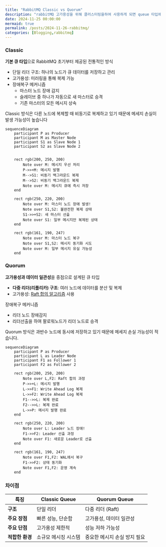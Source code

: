 ```yaml
---
title: "RabbitMQ Classic vs Quorum"
description: "rabbitMQ 고가용성을 위해 클러스터링을하여 사용하게 되면 queue 타입에 대해 고민해볼 필요가 있다고 봅니다. \n queue 타입 설명과 차이점에 대해 소개합니다."
date: 2024-11-25 00:00:00
mermaid: true
permalink: /posts/2024-11-26-rabbitmq/
categories: [Blogging,rabbitmq]
---
```


<script>
  document.addEventListener('DOMContentLoaded', function () {
    mermaid.initialize({
      themeVariables: {
        edgeLabelBackground: '#000000'
      },
    });
  });
  </script>

### Classic

**기본 큐 타입**으로 RabbitMQ 초기부터 제공된 전통적인 방식

- 단일 리더 구조: 하나의 노드가 큐 데이터를 저장하고 관리
- 고가용성: 미러링을 통해 복제 가능
- 장애복구 메커니즘
    - 마스터 노드 장애 감지
    - 슬레이브 중 하나가 자동으로 새 마스터로 승격
    - 기존 마스터의 모든 메시지 상속

Classic 방식은 다른 노드에 복제할 때 비동기로 복제하고 있기 때문에 메세지 손실이 발생 가능성이 높습니다



```mermaid
sequenceDiagram
    participant P as Producer
    participant M as Master Node
    participant S1 as Slave Node 1
    participant S2 as Slave Node 2
 
    
    rect rgb(200, 250, 200)
        Note over M: 메시지 우선 처리
        P->>+M: 메시지 발행
        M-->S1: 비동기 백그라운드 복제
        M-->S2: 비동기 백그라운드 복제
        Note over M: 메시지 큐에 즉시 저장
    end
    
    rect rgb(250, 220, 200)
        Note over M: 마스터 노드 장애 발생!
        Note over S1,S2: 불완전한 복제 상태
        S1->>+S2: 새 마스터 선출
        Note over S1: 일부 메시지만 복제된 상태
    end
    
    rect rgb(161, 190, 247)
        Note over M: 마스터 노드 복구
        Note over S1,S2: 메시지 동기화 시도
        Note over M: 일부 메시지 유실 가능성
    end
```

### Quorum

**고가용성과 데이터 일관성**을 중점으로 설계된 큐 타입

- **다중 리더(리플리카) 구조**: 여러 노드에 데이터를 분산 및 복제
- 고가용성: [Raft 합의 알고리즘](https://raft.github.io/) 사용

장애복구 메커니즘

- 리더 노드 장애감지
- 리더선출을 하여 팔로워노드가 리더 노드로 승격

Quorum 방식은 과반수 노드에 동시에 저장하고 있기 때문에 메세지 손실 가능성이 적습니다.

```mermaid
sequenceDiagram
    participant P as Producer
    participant L as Leader Node
    participant F1 as Follower 1
    participant F2 as Follower 2
    
    rect rgb(200, 250, 200)
        Note over L,F2: Raft 합의 과정
        P->>+L: 메시지 발행
        L->>F1: Write Ahead Log 복제
        L->>F2: Write Ahead Log 복제
        F1-->>L: 복제 완료
        F2-->>L: 복제 완료
        L->>P: 메시지 발행 완료
    end
    
    rect rgb(250, 220, 200)
        Note over L: Leader 노드 장애!
        F1->>F2: Leader 선출 과정
        Note over F1: 새로운 Leader로 선출
    end
    
    rect rgb(161, 190, 247)
        Note over F1,F2: WAL에서 복구
        F1->>F2: 상태 동기화
        Note over F1,F2: 운영 계속
    end
```

### 차이점

| **특징** | **Classic Queue** | **Quorum Queue** |
| --- | --- | --- |
| **구조** | 단일 리더 | 다중 리더 (Raft) |
| **주요 장점** | 빠른 성능, 단순함 | 고가용성, 데이터 일관성 |
| **주요 단점** | 고가용성 제한적 | 성능 저하 가능성 |
| **적합한 환경** | 소규모 메시징 시스템 | 중요한 메시지 손실 방지 필요 |
